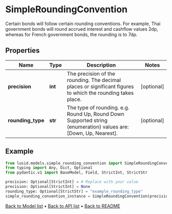 # SimpleRoundingConvention

Certain bonds will follow certain rounding conventions. For example, Thai government bonds will round accrued interest and cashflow values 2dp, whereas for French government bonds, the rounding is to 7dp.
## Properties
Name | Type | Description | Notes
------------ | ------------- | ------------- | -------------
**precision** | **int** | The precision of the rounding. The decimal places or significant figures to which the rounding takes place. | [optional] 
**rounding_type** | **str** | The type of rounding.  e.g. Round Up, Round Down  Supported string (enumeration) values are: [Down, Up, Nearest]. | [optional] 
## Example

```python
from lusid.models.simple_rounding_convention import SimpleRoundingConvention
from typing import Any, Dict, Optional
from pydantic.v1 import BaseModel, Field, StrictInt, StrictStr

precision: Optional[StrictInt] = # Replace with your value
precision: Optional[StrictInt] = None
rounding_type: Optional[StrictStr] = "example_rounding_type"
simple_rounding_convention_instance = SimpleRoundingConvention(precision=precision, rounding_type=rounding_type)

```

[Back to Model list](../README.md#documentation-for-models) &#8226; [Back to API list](../README.md#documentation-for-api-endpoints) &#8226; [Back to README](../README.md)

